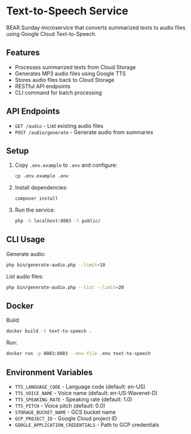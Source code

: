 # Text-to-Speech Service

BEAR.Sunday microservice that converts summarized texts to audio files using Google Cloud Text-to-Speech.

## Features

- Processes summarized texts from Cloud Storage
- Generates MP3 audio files using Google TTS
- Stores audio files back to Cloud Storage
- RESTful API endpoints
- CLI command for batch processing

## API Endpoints

- `GET /audio` - List existing audio files
- `POST /audio/generate` - Generate audio from summaries

## Setup

1. Copy `.env.example` to `.env` and configure:
   ```bash
   cp .env.example .env
   ```

2. Install dependencies:
   ```bash
   composer install
   ```

3. Run the service:
   ```bash
   php -S localhost:8083 -t public/
   ```

## CLI Usage

Generate audio:
```bash
php bin/generate-audio.php --limit=10
```

List audio files:
```bash
php bin/generate-audio.php --list --limit=20
```

## Docker

Build:
```bash
docker build -t text-to-speech .
```

Run:
```bash
docker run -p 8083:8083 --env-file .env text-to-speech
```

## Environment Variables

- `TTS_LANGUAGE_CODE` - Language code (default: en-US)
- `TTS_VOICE_NAME` - Voice name (default: en-US-Wavenet-D)
- `TTS_SPEAKING_RATE` - Speaking rate (default: 1.0)
- `TTS_PITCH` - Voice pitch (default: 0.0)
- `STORAGE_BUCKET_NAME` - GCS bucket name
- `GCP_PROJECT_ID` - Google Cloud project ID
- `GOOGLE_APPLICATION_CREDENTIALS` - Path to GCP credentials